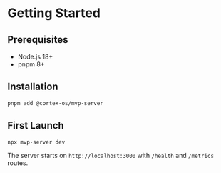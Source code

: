 # Getting Started

## Prerequisites
- Node.js 18+
- pnpm 8+

## Installation
```bash
pnpm add @cortex-os/mvp-server
```

## First Launch
```bash
npx mvp-server dev
```
The server starts on `http://localhost:3000` with `/health` and `/metrics` routes.

